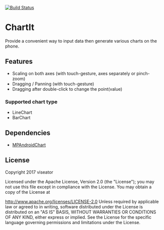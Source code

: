 [![Build Status](https://www.bitrise.io/app/86162a38a0666790/status.svg?token=0dGcQ5g0s-298n6xKZBjHA&branch=master)](https://www.bitrise.io/app/86162a38a0666790)

# ChartIt

Provide a convenient way to input data then generate various charts on the phone.

## Features

* Scaling on both axes (with touch-gesture, axes separately or pinch-zoom)
* Dragging / Panning (with touch-gesture)
* Dragging after double-click to change the point(value)

### Supported chart type

* LineChart
* BarChart

## Dependencies

* [MPAndroidChart](https://github.com/PhilJay/MPAndroidChart)

## License

Copyright 2017 viseator

Licensed under the Apache License, Version 2.0 (the "License"); you may not use this file except in compliance with the License. You may obtain a copy of the License at

http://www.apache.org/licenses/LICENSE-2.0
Unless required by applicable law or agreed to in writing, software distributed under the License is distributed on an "AS IS" BASIS, WITHOUT WARRANTIES OR CONDITIONS OF ANY KIND, either express or implied. See the License for the specific language governing permissions and limitations under the License.
